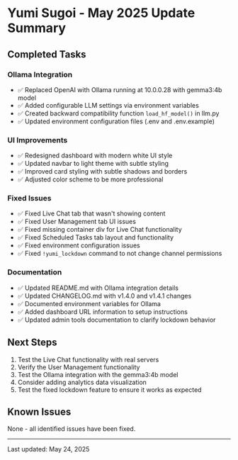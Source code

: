 # Yumi Sugoi - May 2025 Update Summary

## Completed Tasks

### Ollama Integration
- ✅ Replaced OpenAI with Ollama running at 10.0.0.28 with gemma3:4b model
- ✅ Added configurable LLM settings via environment variables
- ✅ Created backward compatibility function `load_hf_model()` in llm.py
- ✅ Updated environment configuration files (.env and .env.example)

### UI Improvements
- ✅ Redesigned dashboard with modern white UI style
- ✅ Updated navbar to light theme with subtle styling
- ✅ Improved card styling with subtle shadows and borders
- ✅ Adjusted color scheme to be more professional

### Fixed Issues
- ✅ Fixed Live Chat tab that wasn't showing content
- ✅ Fixed User Management tab UI issues
- ✅ Fixed missing container div for Live Chat functionality
- ✅ Fixed Scheduled Tasks tab layout and functionality
- ✅ Fixed environment configuration issues
- ✅ Fixed `!yumi_lockdown` command to not change channel permissions

### Documentation
- ✅ Updated README.md with Ollama integration details
- ✅ Updated CHANGELOG.md with v1.4.0 and v1.4.1 changes
- ✅ Documented environment variables for Ollama
- ✅ Added dashboard URL information to setup instructions
- ✅ Updated admin tools documentation to clarify lockdown behavior

## Next Steps
1. Test the Live Chat functionality with real servers
2. Verify the User Management functionality
3. Test the Ollama integration with the gemma3:4b model
4. Consider adding analytics data visualization
5. Test the fixed lockdown feature to ensure it works as expected

## Known Issues
None - all identified issues have been fixed.

---
Last updated: May 24, 2025
